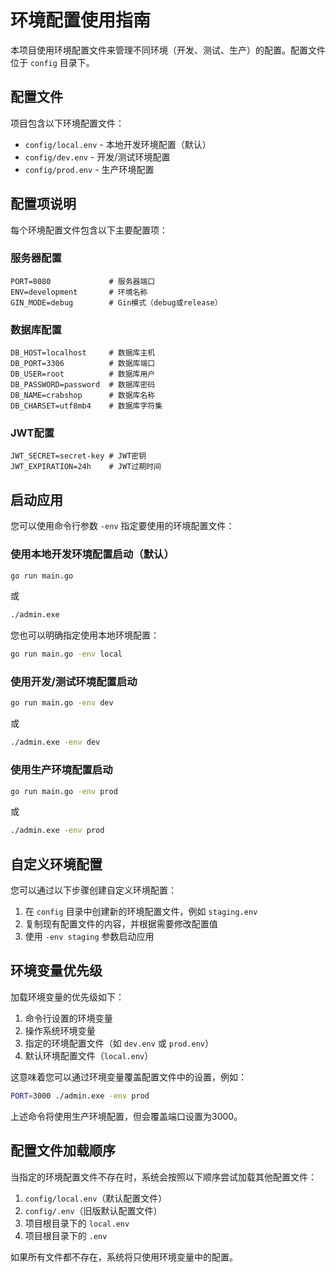 # 环境配置使用指南

本项目使用环境配置文件来管理不同环境（开发、测试、生产）的配置。配置文件位于 `config` 目录下。

## 配置文件

项目包含以下环境配置文件：

- `config/local.env` - 本地开发环境配置（默认）
- `config/dev.env` - 开发/测试环境配置
- `config/prod.env` - 生产环境配置

## 配置项说明

每个环境配置文件包含以下主要配置项：

### 服务器配置

```
PORT=8080             # 服务器端口
ENV=development       # 环境名称
GIN_MODE=debug        # Gin模式（debug或release）
```

### 数据库配置

```
DB_HOST=localhost     # 数据库主机
DB_PORT=3306          # 数据库端口
DB_USER=root          # 数据库用户
DB_PASSWORD=password  # 数据库密码
DB_NAME=crabshop      # 数据库名称
DB_CHARSET=utf8mb4    # 数据库字符集
```

### JWT配置

```
JWT_SECRET=secret-key # JWT密钥
JWT_EXPIRATION=24h    # JWT过期时间
```

## 启动应用

您可以使用命令行参数 `-env` 指定要使用的环境配置文件：

### 使用本地开发环境配置启动（默认）

```bash
go run main.go
```

或

```bash
./admin.exe
```

您也可以明确指定使用本地环境配置：

```bash
go run main.go -env local
```

### 使用开发/测试环境配置启动

```bash
go run main.go -env dev
```

或

```bash
./admin.exe -env dev
```

### 使用生产环境配置启动

```bash
go run main.go -env prod
```

或

```bash
./admin.exe -env prod
```

## 自定义环境配置

您可以通过以下步骤创建自定义环境配置：

1. 在 `config` 目录中创建新的环境配置文件，例如 `staging.env`
2. 复制现有配置文件的内容，并根据需要修改配置值
3. 使用 `-env staging` 参数启动应用

## 环境变量优先级

加载环境变量的优先级如下：

1. 命令行设置的环境变量
2. 操作系统环境变量
3. 指定的环境配置文件（如 `dev.env` 或 `prod.env`）
4. 默认环境配置文件（`local.env`）

这意味着您可以通过环境变量覆盖配置文件中的设置，例如：

```bash
PORT=3000 ./admin.exe -env prod
```

上述命令将使用生产环境配置，但会覆盖端口设置为3000。

## 配置文件加载顺序

当指定的环境配置文件不存在时，系统会按照以下顺序尝试加载其他配置文件：

1. `config/local.env`（默认配置文件）
2. `config/.env`（旧版默认配置文件）
3. 项目根目录下的 `local.env`
4. 项目根目录下的 `.env`

如果所有文件都不存在，系统将只使用环境变量中的配置。 